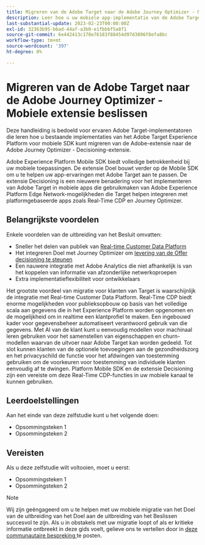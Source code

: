 ```yaml
---
title: Migreren van de Adobe Target naar de Adobe Journey Optimizer - Mobiele extensie beslissen
description: Leer hoe u uw mobiele app-implementatie van de Adobe Target naar de Adobe Journey Optimizer kunt migreren - De extensie voor beslissingen
last-substantial-update: 2023-02-23T00:00:00Z
exl-id: 32363b95-b6ad-44af-a3b0-e1fbbbf5a8f1
source-git-commit: 6e442413c178e76183f88454d97d3896f8efa8bc
workflow-type: tm+mt
source-wordcount: '397'
ht-degree: 0%

---
```


# Migreren van de Adobe Target naar de Adobe Journey Optimizer - Mobiele extensie beslissen

Deze handleiding is bedoeld voor ervaren Adobe Target-implementatoren die leren hoe u bestaande implementaties van het Adobe Target Experience Platform voor mobiele SDK kunt migreren van de Adobe-extensie naar de Adobe Journey Optimizer - Decisioning-extensie.

Adobe Experience Platform Mobile SDK biedt volledige betrokkenheid bij uw mobiele toepassingen. De extensie Doel bouwt verder op de Mobile SDK om u te helpen uw app-ervaringen met Adobe Target aan te passen. De extensie Decisioning is een nieuwere benadering voor het implementeren van Adobe Target in mobiele apps die gebruikmaken van Adobe Experience Platform Edge Network-mogelijkheden die Target helpen integreren met platformgebaseerde apps zoals Real-Time CDP en Journey Optimizer.

## Belangrijkste voordelen

Enkele voordelen van de uitbreiding van het Besluit omvatten:

* Sneller het delen van publiek van [ Real-time Customer Data Platform ](https://experienceleague.adobe.com/docs/platform-learn/tutorials/experience-cloud/next-hit-personalization.html)
* Het integreren Doel met Journey Optimizer om [ levering van de Offer decisioning te steunen ](https://experienceleague.adobe.com/docs/target/using/integrate/ajo/offer-decision.html)
* Een nauwere integratie met Adobe Analytics die niet afhankelijk is van het koppelen van informatie van afzonderlijke netwerkoproepen
* Extra implementatieflexibiliteit voor ontwikkelaars

Het grootste voordeel van migratie voor klanten van Target is waarschijnlijk de integratie met Real-time Customer Data Platform. Real-Time CDP biedt enorme mogelijkheden voor publieksopbouw op basis van het volledige scala aan gegevens die in het Experience Platform worden opgenomen en de mogelijkheid om in realtime een klantprofiel te maken. Een ingebouwd kader voor gegevensbeheer automatiseert verantwoord gebruik van die gegevens. Met AI van de klant kunt u eenvoudig modellen voor machinaal leren gebruiken voor het samenstellen van eigenschappen en churn-modellen waarvan de uitvoer naar Adobe Target kan worden gedeeld. Tot slot kunnen klanten van de optionele toevoegingen aan de gezondheidszorg en het privacyschild de functie voor het afdwingen van toestemming gebruiken om de voorkeuren voor toestemming van individuele klanten eenvoudig af te dwingen. Platform Mobile SDK en de extensie Decisioning zijn een vereiste om deze Real-Time CDP-functies in uw mobiele kanaal te kunnen gebruiken.

## Leerdoelstellingen

Aan het einde van deze zelfstudie kunt u het volgende doen:

* Opsommingsteken 1
* Opsommingsteken 2


## Vereisten

Als u deze zelfstudie wilt voltooien, moet u eerst:

* Opsommingsteken 1
* Opsommingsteken 2


>[!NOTE]
>
>Wij zijn geëngageerd om u te helpen met uw mobiele migratie van het Doel van de uitbreiding van het Doel aan de uitbreiding van het Beslissen succesvol te zijn. Als u in obstakels met uw migratie loopt of als er kritieke informatie ontbreekt in deze gids voelt, gelieve ons te vertellen door in [ deze communautaire bespreking ](https://experienceleaguecommunities.adobe.com/t5/adobe-experience-platform-data/tutorial-discussion-migrate-target-from-at-js-to-web-sdk/m-p/575587#M463) te posten.
